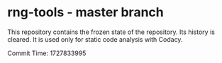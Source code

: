 # rng-tools - master branch

This repository contains the frozen state of the repository.
Its history is cleared. It is used only for static code
analysis with Codacy.

Commit Time: 1727833995